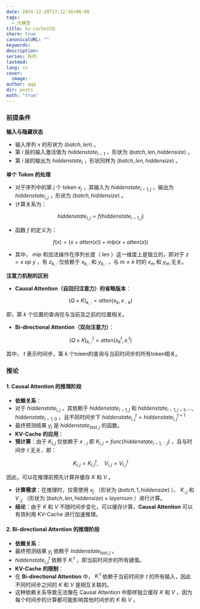 ```yaml
---
date: 2024-12-20T17:12:56+08:00
tags:
  - 大模型
title: kv-cache讨论
share: true
canonicalURL: ""
keywords: 
description: 
series: 系列
lastmod: 
lang: cn
cover:
  image: 
author: qqq
dir: posts
math: "true"
---
```

### 前提条件

**输入与隐藏状态**
- 输入序列  $x$  的形状为  $({batch}, {len})$ 。
- 第  $i$  层的输入激活值为  ${hiddenstate}_{i-1}$ ，形状为  $({batch}, {len}, {hiddensize})$ 。
- 第  $i$  层的输出为  ${hiddenstate}_i$ ，形状同样为  $({batch}, {len}, {hiddensize})$ 。

**单个 Token 的处理**
- 对于序列中的第  $j$  个 token   $x_j$  ，其输入为   ${hiddenstate}_{i-1,j}$  ，输出为  ${hiddenstate}_{i,j}$ ，形状为  $({batch}, {hiddensize})$ 。
- 计算关系为：

$$
{hiddenstate}_{i,j} = f({hiddenstate}_{i-1,j})
$$

- 函数  $f$  的定义为：

$$
f(x) = (x + {atten}(x)) + {mlp}(x + {atten}(x))
$$

- 其中， ${mlp}$  和加法操作在序列长度（ ${len}$ ）这一维度上是独立的，即对于  $z = x \ {op} \ y$ ，有  $z_{k,:}$  仅依赖于  $x_{k,:}$  和  $y_{k,:}$ ，与  $m \neq k$  时的  $x_m$  和  $y_m$  无关。  

**注意力机制的区别**
- **Causal Attention（自回归注意力）的省略版本**：

$$
({Q} \times {K})_{k,:} = {atten}(x_k, x_{:k})
$$

即，第  $k$  个位置的查询仅与当前及之前的位置相关。
- **Bi-directional Attention（双向注意力）**：

$$
({Q} \times {K})_{k,:}^t = {atten}(x_k^t, x_{:}^t)
$$

其中， $t$  表示时间步，第  $k$  个token的查询与当前时间步的所有token相关。
### 推论
#### 1. Causal Attention 的推理阶段
- **依赖关系**：
- 对于  ${hiddenstate}_{i,j}$ ，其依赖于  ${hiddenstate}_{i-1,j}$  和  ${hiddenstate}_{i-1,j-1}, \ldots, {hiddenstate}_{i-1,0}$ 。且不同时间步下 $hiddenstate_{i,j}^t=hiddenstate_{i,j}^{t+1}$ 
- 最终预测结果  $y_j$  是  ${hiddenstate}_{last,j}$  的函数。
- **KV-Cache 的应用**：
- **预计算**：由于  $K_{i,j}$  仅依赖于  $x_{:j}$ 即 $K_{i,j}=func(hiddenstate_{i-1,:j})$ ，且与时间步  $t$  无关，即：

$$
K_{i,j} = K_{i,j}^t, \quad V_{i,j} = V_{i,j}^t
$$

因此，可以在推理前预先计算并缓存  $K$  和  $V$ 。
- **计算需求**：在推理时，仅需使用  $x_j$ （形状为  $({batch}, 1, {hiddensize})$ ）、 $K_{:,j}$  和  $V_{:,j}$ （形状为  $({batch}, {len}, {hiddensize}) \times {layernum}$ ）进行计算。
- **结论**：由于  $K$  和  $V$  不随时间步变化，可以缓存计算，**Causal Attention** 可以有效利用 KV-Cache 进行加速推理。
#### 2. Bi-directional Attention 的推理阶段
- **依赖关系**：
- 最终预测结果  $y_j$  依赖于  ${hiddenstate}_{last,j}$ 。
-  ${hiddenstate}_{i,j}^t$  依赖于  $K_{:}^t$ ，即当前时间步的所有键值。
- **KV-Cache 的限制**：
- 在 **Bi-directional Attention** 中， $K_{:}^t$  依赖于当前时间步  $t$  的所有输入，因此不同时间步之间的  $K$  和  $V$  是相互关联的。
- 这种依赖关系导致无法像在 Causal Attention 中那样独立缓存  $K$  和  $V$ ，因为每个时间步的计算都可能影响其他时间步的  $K$  和  $V$ 。 
